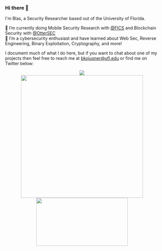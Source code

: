 ### Hi there 👋

I'm Blas, a Security Researcher based out of the University of Florida.

🔭 I’m currently doing Mobile Security Research with [@FICS](https://github.com/FICS) and Blockchain Security with [@OtterSEC](https://github.com/otter-sec)  
🌱 I’m a cybersecurity enthusiast and have learned about Web Sec, Reverse Engineering, Binary Exploitation, Cryptography, and more!
  
I document much of what I do here, but if you want to chat about one of my projects then feel free to reach me at bkojusner@ufl.edu or find me on Twitter below:
<!--**bkojusner/bkojusner** is a ✨ _special_ ✨ repository because its `README.md` (this file) appears on your GitHub profile.

Here are some ideas to get you started:

- 🔭 I’m currently working on ...
- 🌱 I’m currently learning ...
- 👯 I’m looking to collaborate on ...
- 🤔 I’m looking for help with ...
- 💬 Ask me about ...
- 📫 How to reach me: ...
- 😄 Pronouns: ...
- ⚡ Fun fact: ...
-->

<p align="center">
  <a href="https://twitter.com/floridacyborg">
    <img src="https://img.shields.io/twitter/follow/floridacyborg?style=for-the-badge&label=%40floridacyborg&logo=twitter&logoColor=00AEFF&labelColor=black&color=7fff00">
  </a>
  </br>
  <a href="https://github.com/bkojusner">
    <img align="center" src="https://github-readme-stats.vercel.app/api?username=bkojusner&count_private=true&show_icons=true&theme=chartreuse-dark" 
         width="400" />
  </a>
  <a href="https://github.com/bkojusner">
    <img align="center" src="https://github-readme-stats.vercel.app/api/top-langs/?username=bkojusner&layout=compact&theme=chartreuse-dark&langs_count=8" 
         width="300"
         height="157" />
  </a>
</p>
